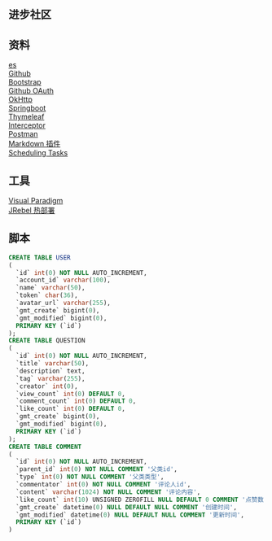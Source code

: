 ## 进步社区

## 资料
[es](https://elasticsearch.cn/explore/)  
[Github](https://github.com/xueyu7/community)  
[Bootstrap](https://v3.bootcss.com/)  
[Github OAuth](https://docs.github.com/en/apps/oauth-apps/building-oauth-apps/creating-an-oauth-app)  
[OkHttp](https://square.github.io/okhttp/)  
[Springboot](https://docs.spring.io/spring-boot/docs/2.0.0.RC1/reference/htmlsingle/#boot-features-embedded-database-support)  
[Thymeleaf](https://www.thymeleaf.org/doc/tutorials/3.0/usingthymeleaf.html)  
[Interceptor](https://docs.spring.io/spring-framework/docs/5.0.3.RELEASE/spring-framework-reference/web.html#mvc)  
[Postman](https://www.postman.com/downloads/)  
[Markdown 插件](http://editor.md.ipandao.com/)  
[Scheduling Tasks](https://spring.io/guides/gs/scheduling-tasks/)  


## 工具
[Visual Paradigm](https://www.visual-paradigm.com)  
[JRebel 热部署](https://blog.csdn.net/yy139926/article/details/125655925)

## 脚本
```sql
CREATE TABLE USER
(
  `id` int(0) NOT NULL AUTO_INCREMENT,
  `account_id` varchar(100),
  `name` varchar(50),
  `token` char(36),
  `avatar_url` varchar(255),
  `gmt_create` bigint(0),
  `gmt_modified` bigint(0),
  PRIMARY KEY (`id`)
);
CREATE TABLE QUESTION
(
  `id` int(0) NOT NULL AUTO_INCREMENT,
  `title` varchar(50),
  `description` text,
  `tag` varchar(255),
  `creator` int(0), 
  `view_count` int(0) DEFAULT 0,
  `comment_count` int(0) DEFAULT 0,
  `like_count` int(0) DEFAULT 0,
  `gmt_create` bigint(0),
  `gmt_modified` bigint(0),  
  PRIMARY KEY (`id`)
);
CREATE TABLE COMMENT
(
  `id` int(0) NOT NULL AUTO_INCREMENT,
  `parent_id` int(0) NOT NULL COMMENT '父类id',
  `type` int(0) NOT NULL COMMENT '父类类型',
  `commentator` int(0) NOT NULL COMMENT '评论人id',
  `content` varchar(1024) NOT NULL COMMENT '评论内容',
  `like_count` int(10) UNSIGNED ZEROFILL NULL DEFAULT 0 COMMENT '点赞数',
  `gmt_create` datetime(0) NULL DEFAULT NULL COMMENT '创建时间',
  `gmt_modified` datetime(0) NULL DEFAULT NULL COMMENT '更新时间',
  PRIMARY KEY (`id`)
)
```


